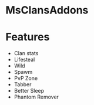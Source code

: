 # MsClansAddons

# Features

- Clan stats
- Lifesteal
- Wild
- Spawm
- PvP Zone
- Tabber
- Better Sleep
- Phantom Remover
